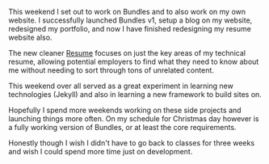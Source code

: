 
This weekend I set out to work on Bundles and to also work on my own website. I successfully launched Bundles v1, setup a blog on my website, redesigned my portfolio, and now I have finished redesigning my resume website also. 

The new cleaner [Resume](http://matthamlin.me/resume.html) focuses on just the key areas of my technical resume, allowing potential employers to find what they need to know about me without needing to sort through tons of unrelated content.

This weekend over all served as a great experiment in learning new technologies (Jekyll) and also in learning a new framework to build sites on.

Hopefully I spend more weekends working on these side projects and launching things more often. On my schedule for Christmas day however is a fully working version of Bundles, or at least the core requirements.

Honestly though I wish I didn't have to go back to classes for three weeks and wish I could spend more time just on development.
